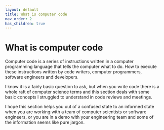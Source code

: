 ```yaml
---
layout: default
title: What is computer code
nav_order: 2
has_children: true
---
```


# What is computer code

Computer code is a series of instructions written in a computer programming language that tells the computer what to do. How to execute these instructions written by code writers, computer programmers, software engineers and developers.

I know it is a fairly basic question to ask, but when you write code there is a whole raft of computer science terms and this section deals with some basic concepts I struggled to understand in code reviews and meetings.

I hope this section helps you out of a confused state to an informed state when you are working with a team of computer scientists or software engineers, or you are in a demo with your engineering team and some of the information seems like pure jargon.
